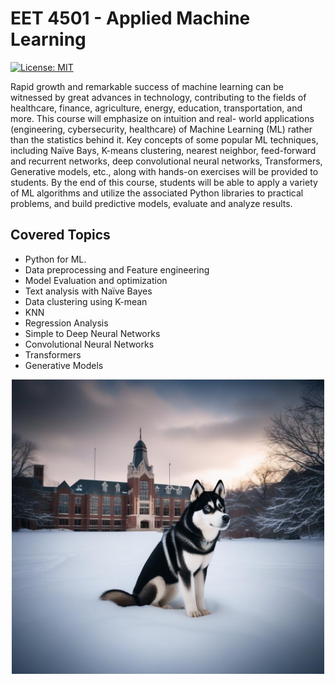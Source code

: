 # EET 4501 - Applied Machine Learning
[![License: MIT](https://img.shields.io/badge/License-MIT-yellow.svg)](https://opensource.org/licenses/MIT)

Rapid growth and remarkable success of machine learning can be witnessed by great
advances in technology, contributing to the fields of healthcare, finance, agriculture, energy,
education, transportation, and more. This course will emphasize on intuition and real-
world applications (engineering, cybersecurity, healthcare) of Machine Learning (ML)
rather than the statistics behind it. Key concepts of some popular ML techniques, including
Naïve Bays, K-means clustering, nearest neighbor, feed-forward and recurrent networks,
deep convolutional neural networks, Transformers, Generative models, etc., along with
hands-on exercises will be provided to students. By the end of this course, students will be
able to apply a variety of ML algorithms and utilize the associated Python libraries to
practical problems, and build predictive models, evaluate and analyze results.




## Covered Topics
* Python for ML.
* Data preprocessing and Feature engineering 
* Model Evaluation and optimization
* Text analysis with Naïve Bayes
* Data clustering using K-mean 
* KNN
* Regression Analysis 
* Simple to Deep Neural Networks 
* Convolutional Neural Networks
* Transformers
* Generative Models

<p align="center">
  <img width=500 src="figs/class_logo.png">
</p>

